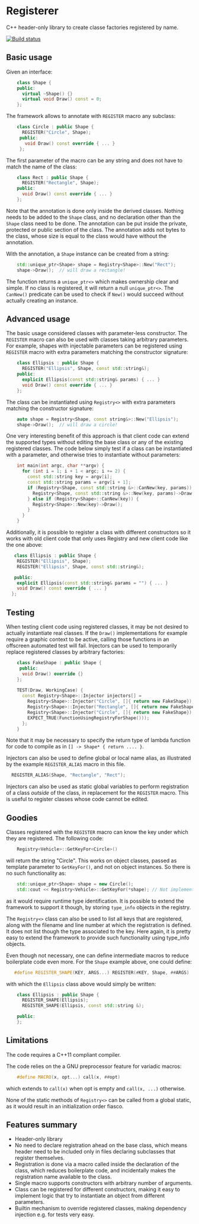 Registerer
==========

C++ header-only library to create classe factories registered by name.

[![Build status](https://travis-ci.org/Xadeck/Registerer.png?branch=master)](https://travis-ci.org/Xadeck/Registerer)

## Basic usage

Given an interface:

```cpp
    class Shape {
    public:
      virtual ~Shape() {}
      virtual void Draw() const = 0;
    };
```
The framework allows to annotate with `REGISTER` macro any subclass:

```cpp
    class Circle : public Shape {
      REGISTER("Circle", Shape);
     public:
       void Draw() const override { ... }
     };
```
The first parameter of the macro can be any string and does not have to
match the name of the class:

```cpp
    class Rect : public Shape {
      REGISTER("Rectangle", Shape);
    public:
      void Draw() const override { ... }
    };
```
Note that the annotation is done only inside the derived classes.
Nothing needs to be added to the `Shape` class, and no declaration
other than the `Shape` class need to be done. The annotation can be
put inside the private, protected or public section of the class. 
The annotation adds not bytes to the class, whose size is equal to
the class would have without the annotation.

With the annotation, a `Shape` instance can be created from a string:

```cpp
    std::unique_ptr<Shape> shape = Registry<Shape>::New("Rect");
    shape->Draw();  // will draw a rectangle!
```
The function returns a `unique_ptr<>` which makes ownership clear and simple.
If no class is registered, it will return a null `unique_ptr<>`.
The `CanNew()` predicate can be used to check if `New()` would succeed without
actually creating an instance.

## Advanced usage

The basic usage considered classes with parameter-less constructor.
The `REGISTER` macro can also be used with classes taking arbitrary
parameters. For example, shapes with injectable parameters
can be registered using `REGISTER` macro with extra parameters matching
the constructor signature:

```cpp
    class Ellipsis : public Shape {
      REGISTER("Ellipsis", Shape, const std::string&);
    public:
      explicit Ellipsis(const std::string& params) { ... }
      void Draw() const override { ... }
    };
```
The class can be instantiated using `Registry<>` with extra parameters matching
the constructor signature:

```cpp
    auto shape = Registry<Shape, const string&>::New("Ellipsis");
    shape->Draw();  // will draw a circle!
```
One very interesting benefit of this approach is that client code can
extend the supported types without editing the base class or
any of the existing registered classes. The code below simply test
if a class can be instantiated with a parameter, and otherwise
tries to instantiate without parameters:

```cpp
    int main(int argc, char **argv) {
      for (int i = 1; i + 1 < argc; i += 2) {
        const std::string key = argv[i];
        const std::string params = argv[i + 1];
        if (Registry<Shape, const std::string &>::CanNew(key, params)) {
          Registry<Shape, const std::string &>::New(key, params)->Draw();
        } else if (Registry<Shape>::CanNew(key)) {
          Registry<Shape>::New(key)->Draw();
        }
      }
    }
```
Additionally, it is possible to register a class with different constructors
so it works with old client code that only uses Registry<Shape> and
new client code like the one above:

```cpp
   class Ellipsis : public Shape {
    REGISTER("Ellipsis", Shape);
    REGISTER("Ellipsis", Shape, const std::string&);

   public:
    explicit Ellipsis(const std::string& params = "") { ... }
    void Draw() const override { ... }
  };
```
## Testing

When testing client code using registered classes, it may be not desired to
actually instantiate real classes. If the `Draw()` implementations for example
require a graphic context to be active, calling those functions in an
offscreen automated test will fail. Injectors can be used to temporarily
replace registered classes by arbitrary factories:

```cpp
    class FakeShape : public Shape {
     public:
      void Draw() override {}
    };
    
    TEST(Draw, WorkingCase) {
      const Registry<Shape>::Injector injectors[] =
        Registry<Shape>::Injector("Circle", []{ return new FakeShape});
        Registry<Shape>::Injector("Rectangle", []{ return new FakeShape});
        Registry<Shape>::Injector("Circle", []{ return new FakeShape});
        EXPECT_TRUE(FunctionUsingRegistryForShape()));
      };
    }
```

Note that it may be necessary to specify the return type of lambda function
for code to compile as in `[] -> Shape* { return .... }`.

Injectors can also be used to define global or local name alias, as 
illustrated by the example `REGISTER_ALIAS` macro in this file.

```cpp
  REGISTER_ALIAS(Shape, "Rectangle", "Rect");
```

Injectors can also be used as static global variables to perform
registration of a class *outside* of the class, in replacement for
the `REGISTER` macro. This is useful to register classes whose code
cannot be edited.

## Goodies

Classes registered with the `REGISTER` macro can know the key under
which they are registered. The following code:

```cpp
    Registry<Vehicle>::GetKeyFor<Circle>()
```
will return the string "Circle". This works on object classes,
passed as template parameter to `GetKeyFor()`, and not on object
instances. So there is no such functionality as:

```cpp
    std::unique_ptr<Shape> shape = new Circle();
    std::cout << Registry<Vehicle>::GetKeyFor(*shape); // Not implemented
```
as it would require runtime type identification. It is possible to
extend the framework to support it though, by storing `type_info`
objects in the registry.

The `Registry<>` class can also be used to list all keys that are
registered, along with the filename and line number at which the
registration is defined. It does not list though the type associated
to the key. Here again, it is pretty easy to extend the framework
to provide such functionality using type_info objects.

Even though not necessary, one can define intermediate macros to
reduce boilerplate code even more. For the `Shape` example above,
one could define:

```cpp
   #define REGISTER_SHAPE(KEY, ARGS...) REGISTER(#KEY, Shape, ##ARGS)
```
with which the `Ellipsis` class above would simply be written:

```cpp
    class Ellipsis : public Shape {
      REGISTER_SHAPE(Ellipsis);
      REGISTER_SHAPE(Ellipsis, const std::string &);

    public:
    };
```

## Limitations

The code requires a C++11 compliant compiler.

The code relies on the a GNU preprocessor feature for variadic macros:

```cpp
    #define MACRO(x, opt...) call(x, ##opt)
```
which extends to `call(x)` when opt is empty and `call(x, ...)` otherwise.

None of the static methods of `Registry<>` can be called from
a global static, as it would result in an initialization order fiasco.

## Features summary
 
 - Header-only library
 - No need to declare registration ahead on the base class,
   which means header need to be included only in files
   declaring subclasses that register themselves.
 - Registration is done via a macro called inside the declaration
   of the class, which reduces boilerplate code, and incidentally makes
   the registration name available to the class.
 - Single macro supports constructors with arbitrary number of arguments.
 - Class can be registered for different constructors, making
   it easy to implement logic that try to instantiate an object
   from different parameters.
 - Builtin mechanism to override registered classes, making dependency
   injection e.g. for tests very easy.

